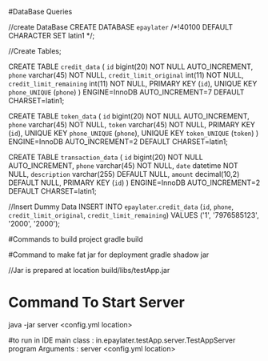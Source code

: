 #DataBase Queries

//create DataBase
CREATE DATABASE `epaylater` /*!40100 DEFAULT CHARACTER SET latin1 */;

//Create Tables;

CREATE TABLE `credit_data` (
  `id` bigint(20) NOT NULL AUTO_INCREMENT,
  `phone` varchar(45) NOT NULL,
  `credit_limit_original` int(11) NOT NULL,
  `credit_limit_remaining` int(11) NOT NULL,
  PRIMARY KEY (`id`),
  UNIQUE KEY `phone_UNIQUE` (`phone`)
) ENGINE=InnoDB AUTO_INCREMENT=7 DEFAULT CHARSET=latin1;


CREATE TABLE `token_data` (
  `id` bigint(20) NOT NULL AUTO_INCREMENT,
  `phone` varchar(45) NOT NULL,
  `token` varchar(45) NOT NULL,
  PRIMARY KEY (`id`),
  UNIQUE KEY `phone_UNIQUE` (`phone`),
  UNIQUE KEY `token_UNIQUE` (`token`)
) ENGINE=InnoDB AUTO_INCREMENT=2 DEFAULT CHARSET=latin1;

CREATE TABLE `transaction_data` (
  `id` bigint(20) NOT NULL AUTO_INCREMENT,
  `phone` varchar(45) NOT NULL,
  `date` datetime NOT NULL,
  `description` varchar(255) DEFAULT NULL,
  `amount` decimal(10,2) DEFAULT NULL,
  PRIMARY KEY (`id`)
) ENGINE=InnoDB AUTO_INCREMENT=2 DEFAULT CHARSET=latin1;


//Insert Dummy Data
INSERT INTO `epaylater`.`credit_data` (`id`, `phone`, `credit_limit_original`, `credit_limit_remaining`) VALUES ('1', '7976585123', '2000', '2000');


#Commands to build project
gradle build

#Command to make fat jar for deployment
gradle shadow jar

//Jar is prepared at location build/libs/testApp.jar

# Command To Start Server
java -jar <jar location> server <config.yml location>

#to run in IDE
main class : in.epaylater.testApp.server.TestAppServer
program Arguments : server <config.yml location>